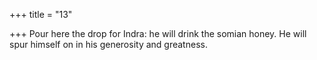 +++
title = "13"

+++
Pour here the drop for Indra: he will drink the somian honey.
He will spur himself on in his generosity and greatness.